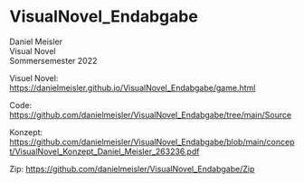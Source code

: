 # VisualNovel_Endabgabe

Daniel Meisler<br>
Visual Novel<br>
Sommersemester 2022<br>



Visuel Novel: https://danielmeisler.github.io/VisualNovel_Endabgabe/game.html

Code: https://github.com/danielmeisler/VisualNovel_Endabgabe/tree/main/Source

Konzept: https://github.com/danielmeisler/VisualNovel_Endabgabe/blob/main/concept/VisualNovel_Konzept_Daniel_Meisler_263236.pdf

Zip: https://github.com/danielmeisler/VisualNovel_Endabgabe/Zip